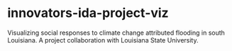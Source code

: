 # innovators-ida-project-viz
Visualizing social responses to climate change attributed flooding in south Louisiana. A project collaboration with Louisiana State University.
